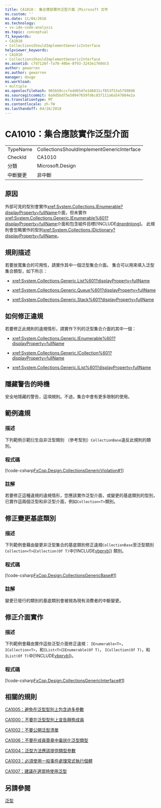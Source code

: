 ```yaml
---
title: CA1010： 集合應該實作泛型介面 |Microsoft 文件
ms.custom: ''
ms.date: 11/04/2016
ms.technology:
- vs-ide-code-analysis
ms.topic: conceptual
f1_keywords:
- CA1010
- CollectionsShouldImplementGenericInterface
helpviewer_keywords:
- CA1010
- CollectionsShouldImplementGenericInterface
ms.assetid: c7d7126f-fa70-40be-8f93-3243e1760dc5
author: gewarren
ms.author: gewarren
manager: douge
ms.workload:
- multiple
ms.openlocfilehash: 965b50cccfedd654fe186831cf853f53a5799896
ms.sourcegitcommit: 6a9d5bd75e50947659fd6c837111a6a547884e2a
ms.translationtype: MT
ms.contentlocale: zh-TW
ms.lasthandoff: 04/16/2018
---
```

# <a name="ca1010-collections-should-implement-generic-interface"></a>CA1010：集合應該實作泛型介面
|||  
|-|-|  
|TypeName|CollectionsShouldImplementGenericInterface|  
|CheckId|CA1010|  
|分類|Microsoft.Design|  
|中斷變更|非中斷|  
  
## <a name="cause"></a>原因  
 外部可見的型別會實作<xref:System.Collections.IEnumerable?displayProperty=fullName>介面，但未實作<xref:System.Collections.Generic.IEnumerable%601?displayProperty=fullName>介面和包含組件目標[!INCLUDE[dnprdnlong](../code-quality/includes/dnprdnlong_md.md)]。 此規則會忽略實作的型別<xref:System.Collections.IDictionary?displayProperty=fullName>。  
  
## <a name="rule-description"></a>規則描述  
 若要放寬集合的可用性，請實作其中一個泛型集合介面。 集合可以用來填入泛型集合類型，如下所示：  
  
-   <xref:System.Collections.Generic.List%601?displayProperty=fullName>  
  
-   <xref:System.Collections.Generic.Queue%601?displayProperty=fullName>  
  
-   <xref:System.Collections.Generic.Stack%601?displayProperty=fullName>  
  
## <a name="how-to-fix-violations"></a>如何修正違規  
 若要修正此規則的違規情形，請實作下列的泛型集合介面的其中一個：  
  
-   <xref:System.Collections.Generic.IEnumerable%601?displayProperty=fullName>  
  
-   <xref:System.Collections.Generic.ICollection%601?displayProperty=fullName>  
  
-   <xref:System.Collections.Generic.IList%601?displayProperty=fullName>  
  
## <a name="when-to-suppress-warnings"></a>隱藏警告的時機  
 安全地隱藏的警告，這項規則。不過，集合中會有更多限制的使用。  
  
## <a name="example-violation"></a>範例違規  
  
### <a name="description"></a>描述  
 下列範例示範衍生自非泛型類別 （參考型別）`CollectionBase`違反此規則的類別。  
  
### <a name="code"></a>程式碼  
 [!code-csharp[FxCop.Design.CollectionsGenericViolation#1](../code-quality/codesnippet/CSharp/ca1010-collections-should-implement-generic-interface_1.cs)]  
  
### <a name="comments"></a>註解  
 若要修正這種違規的違規情形，您應該實作泛型介面，或變更的基底類別的型別，已實作這兩個泛型和非泛型介面，例如`Collection<T>`類別。  
  
## <a name="fix-by-base-class-change"></a>修正變更基底類別  
  
### <a name="description"></a>描述  
 下列範例會藉由變更非泛型集合的基底類別修正違規`CollectionBase`至泛型類別`Collection<T>`(`Collection(Of T)`中[!INCLUDE[vbprvb](../code-quality/includes/vbprvb_md.md)]) 類別。  
  
### <a name="code"></a>程式碼  
 [!code-csharp[FxCop.Design.CollectionsGenericBase#1](../code-quality/codesnippet/CSharp/ca1010-collections-should-implement-generic-interface_2.cs)]  
  
### <a name="comments"></a>註解  
 變更已發行的類別的基底類別會被視為現有消費者的中斷變更。  
  
## <a name="fix-by-interface-implementation"></a>修正介面實作  
  
### <a name="description"></a>描述  
 下列範例會藉由實作這些泛型介面修正違規： `IEnumerable<T>`， `ICollection<T>`，和`IList<T>`(`IEnumerable(Of T)`， `ICollection(Of T)`，和`IList(Of T)`中[!INCLUDE[vbprvb](../code-quality/includes/vbprvb_md.md)])。  
  
### <a name="code"></a>程式碼  
 [!code-csharp[FxCop.Design.CollectionsGenericInterface#1](../code-quality/codesnippet/CSharp/ca1010-collections-should-implement-generic-interface_3.cs)]  
  
## <a name="related-rules"></a>相關的規則  
 [CA1005：避免在泛型型別上包含過多參數](../code-quality/ca1005-avoid-excessive-parameters-on-generic-types.md)  
  
 [CA1000：不要在泛型型別上宣告靜態成員](../code-quality/ca1000-do-not-declare-static-members-on-generic-types.md)  
  
 [CA1002：不要公開泛型清單](../code-quality/ca1002-do-not-expose-generic-lists.md)  
  
 [CA1006：不要在成員簽章中巢狀化泛型類型](../code-quality/ca1006-do-not-nest-generic-types-in-member-signatures.md)  
  
 [CA1004：泛型方法應該提供類型參數](../code-quality/ca1004-generic-methods-should-provide-type-parameter.md)  
  
 [CA1003：必須使用一般事件處理常式執行個體](../code-quality/ca1003-use-generic-event-handler-instances.md)  
  
 [CA1007：建議在適當時使用泛型](../code-quality/ca1007-use-generics-where-appropriate.md)  
  
## <a name="see-also"></a>另請參閱  
 [泛型](/dotnet/csharp/programming-guide/generics/index)